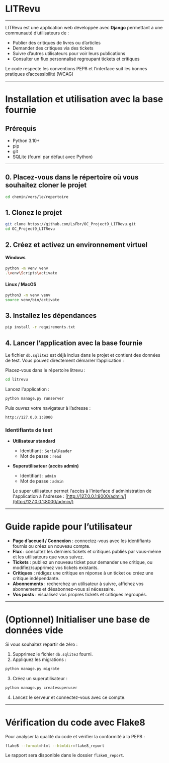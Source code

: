 # LITRevu

---

LITRevu est une application web développée avec **Django** permettant à une communauté d’utilisateurs de :

* Publier des critiques de livres ou d’articles
* Demander des critiques via des tickets
* Suivre d’autres utilisateurs pour voir leurs publications
* Consulter un flux personnalisé regroupant tickets et critiques

Le code respecte les conventions PEP8 et l’interface suit les bonnes pratiques d’accessibilité (WCAG)

---

# Installation et utilisation avec la base fournie

## Prérequis

* Python 3.10+
* pip
* git
* SQLite (fourni par défaut avec Python)

---

## 0. Placez-vous dans le répertoire où vous souhaitez cloner le projet

```bash
cd chemin/vers/le/repertoire
```

## 1. Clonez le projet

```bash
git clone https://github.com/LsFbr/OC_Project9_LITRevu.git
cd OC_Project9_LITRevu
```

## 2. Créez et activez un environnement virtuel

#### Windows

```bash
python -m venv venv
.\venv\Scripts\activate
```

#### Linux / MacOS

```bash
python3 -m venv venv
source venv/bin/activate
```

## 3. Installez les dépendances

```bash
pip install -r requirements.txt
```

## 4. Lancer l’application avec la base fournie

Le fichier `db.sqlite3` est déjà inclus dans le projet et contient des données de test. Vous pouvez directement démarrer l’application :

Placez-vous dans le répertoire litrevu :

```bash
cd litrevu
```

Lancez l'application :

```bash
python manage.py runserver
```

Puis ouvrez votre navigateur à l’adresse :

```
http://127.0.0.1:8000
```

### Identifiants de test

* **Utilisateur standard**
  * Identifiant : `SerialReader`
  * Mot de passe : `read`

* **Superutilisateur (accès admin)**
  * Identifiant : `admin`
  * Mot de passe : `admin`

  Le super utilisateur permet l'accès à l'interface d'administration de l'application à l'adresse : [http://127.0.0.1:8000/admin/](http://127.0.0.1:8000/admin/)

---

# Guide rapide pour l’utilisateur

* **Page d’accueil / Connexion** : connectez-vous avec les identifiants fournis ou créez un nouveau compte.
* **Flux** : consultez les derniers tickets et critiques publiés par vous-même et les utilisateurs que vous suivez.
* **Tickets** : publiez un nouveau ticket pour demander une critique, ou modifiez/supprimez vos tickets existants.
* **Critiques** : rédigez une critique en réponse à un ticket ou créez une critique indépendante.
* **Abonnements** : recherchez un utilisateur à suivre, affichez vos abonnements et désabonnez-vous si nécessaire.
* **Vos posts** : visualisez vos propres tickets et critiques regroupés.

---

# (Optionnel) Initialiser une base de données vide

Si vous souhaitez repartir de zéro :

1. Supprimez le fichier `db.sqlite3` fourni.
2. Appliquez les migrations :

```bash
python manage.py migrate
```

3. Créez un superutilisateur :

```bash
python manage.py createsuperuser
```

4. Lancez le serveur et connectez-vous avec ce compte.

---

# Vérification du code avec Flake8

Pour analyser la qualité du code et vérifier la conformité à la PEP8 :

```bash
flake8 --format=html --htmldir=flake8_report
```

Le rapport sera disponible dans le dossier `flake8_report`.
